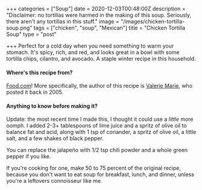 +++
categories = ["Soup"]
date = 2020-12-03T00:48:00Z
description = "Disclaimer: no tortillas were harmed in the making of this soup. Seriously, there aren't any tortillas in this stuff."
image = "/images/chicken-tortilla-soup.png"
tags = ["chicken", "soup", "Mexican"]
title = "Chicken Tortilla Soup"
type = "post"

+++
Perfect for a cold day when you need something to warm your stomach. It's spicy, rich, and red, and looks great in a bowl with some tortilla chips, cilantro, and avocado. A staple winter recipe in this household.

#### Where's this recipe from?

[Food.com](https://www.food.com/recipe/amazing-chicken-tortilla-soup-108231 "Food.com")! More specifically, the author of this recipe is [Valerie Marie](https://www.food.com/user/180567?filter=recipes "Valerie"), who posted it back in 2005.

#### Anything to know before making it?

Update: the most recent time I made this, I thought it could use a _little_ more oomph. I added 2-3+ tablespoons of lime juice and a spritz of olive oil to balance fat and acid, along with 1 tsp of coriander, a spritz of olive oil, a little salt, and a few shakes of black pepper.

You can replace the jalapeño with 1/2 tsp chili powder and a whole green pepper if you like.

If you're cooking for one, make 50 to 75 percent of the original recipe, because you don't want to eat soup for breakfast, lunch, and dinner, unless you're a leftovers connoisseur like me.